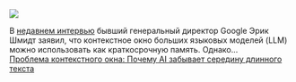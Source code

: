 <!--2025-02-08 13:28:07-->
<div class="yb">
  <div class="rss smaller1 habr"><img src="https://habrastorage.org/getpro/habr/upload_files/452/ba7/14b/452ba714be5805d4c66e05a7eee104e8.png" /><p>В <a href="https://www.ft.com/content/2d8e7f0c-73a2-4ae6-97b2-83661e848e84">недавнем интервью</a>&nbsp;бывший генеральный директор Google Эрик Шмидт заявил, что контекстное окно больших языковых моделей (LLM) можно использовать как краткосрочную память. Однако... <br><a class="light" href="https://habr.com/ru/companies/bothub/news/880718/?utm_source=habrahabr&utm_medium=rss&utm_campaign=880718">Проблема контекстного окна: Почему AI забывает середину длинного текста</a></div>
</div>
